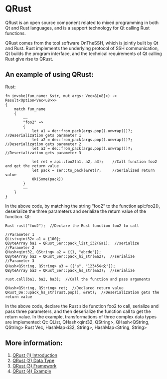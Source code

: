 # QRust

QRust is an open source component related to mixed programming in both Qt and Rust languages, and is a support technology for Qt calling Rust functions.

QRust comes from the tool software OnTheSSH, which is jointly built by Qt and Rust. Rust implements the underlying protocol of SSH communication, Qt builds the program interface, and the technical requirements of Qt calling Rust give rise to QRust.

## An example of using QRust:
Rust:
```
fn invoke(fun_name: &str, mut args: Vec<&[u8]>) -> Result<Option<Vec<u8>>>
{
    match fun_name
    {
        ……
        "foo2" =>
        {
            let a1 = de::from_pack(args.pop().unwrap())?;  //Deserialization gets parameter 1
            let a2 = de::from_pack(args.pop().unwrap())?;    //Deserialization gets parameter 2
            let a3 = de::from_pack(args.pop().unwrap())?;  //Deserialization gets parameter 3
 
            let ret = api::foo2(a1, a2, a3);    //Call function foo2 and get the return value
            let pack = ser::to_pack(&ret)?;     //Serialized return value
            Ok(Some(pack))
        }
        ……
    }
}
```
In the above code, by matching the string “foo2” to the function api::foo2(), deserialize the three parameters and serialize the return value of the function.
Qt:
```
Rust rust("foo2");  //Declare the Rust function foo2 to call
 
//Parameter 1
QList<qint32> a1 = {100};
QByteArray ba1 = QRust_Ser::pack_list_i32(&a1);  //serialize
//Parameter 2
QHash<qint32, QString> a2 = {{1, "abcde"}};
QByteArray ba2 = QRust_Ser::pack_hi_str(&a2);  //serialize
//Parameter 3
QHash<QString, QString> a3 = {{"a", "12345中文"}};
QByteArray ba3 = QRust_Ser::pack_hs_str(&a3);  //serialize
 
rust.call(ba1, ba2, ba3);  //Call the function and pass arguments
 
QHash<QString, QString> ret;  //Declared return value
QRust_De::upack_hs_str(rust.pop(), &ret);  //Deserialization gets the return value
```
In the above code, declare the Rust side function foo2 to call, serialize and pass three parameters, and then deserialize the function call to get the return value. In the example, transformations of three complex data types are implemented:
Qt: QList<qint32>, QHash<qint32, QString>, QHash<QString, QString>
Rust Vec<i32>, HashMap<i32, String>, HashMap<String, String>

## More information:
1. [QRust (1) Introduction](https://onthessh.com/articles/qrust-1-introduction/)
2. [QRust (2) Data Type](https://onthessh.com/articles/qrust-2-data-type/)
3. [QRust (3) Framework](https://onthessh.com/articles/qrust-3-framework/)
4. [QRust (4) Example](https://onthessh.com/articles/qrust-4-example/)

